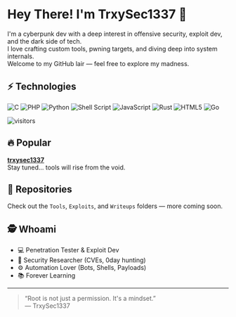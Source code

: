 # Hey There! I'm TrxySec1337 👋

I'm a cyberpunk dev with a deep interest in offensive security, exploit dev, and the dark side of tech.  
I love crafting custom tools, pwning targets, and diving deep into system internals.  
Welcome to my GitHub lair — feel free to explore my madness.

## ⚡ Technologies

![C](https://img.shields.io/badge/C-00599C?style=for-the-badge&logo=c&logoColor=white)
![PHP](https://img.shields.io/badge/PHP-777BB4?style=for-the-badge&logo=php&logoColor=white)
![Python](https://img.shields.io/badge/Python-3776AB?style=for-the-badge&logo=python&logoColor=white)
![Shell Script](https://img.shields.io/badge/Shell_Script-4EAA25?style=for-the-badge&logo=gnu-bash&logoColor=white)
![JavaScript](https://img.shields.io/badge/JavaScript-F7DF1E?style=for-the-badge&logo=javascript&logoColor=black)
![Rust](https://img.shields.io/badge/Rust-000000?style=for-the-badge&logo=rust&logoColor=white)
![HTML5](https://img.shields.io/badge/HTML5-E34F26?style=for-the-badge&logo=html5&logoColor=white)
![Go](https://img.shields.io/badge/Go-00ADD8?style=for-the-badge&logo=go&logoColor=white)

![visitors](https://visitor-badge.laobi.icu/badge?page_id=trxysec1337)

## 🔥 Popular

[**trxysec1337**](https://github.com/trxysec1337)  
Stay tuned... tools will rise from the void.

## 📂 Repositories

Check out the `Tools`, `Exploits`, and `Writeups` folders — more coming soon.

## 🕵️ Whoami

- 💻 Penetration Tester & Exploit Dev
- 🔬 Security Researcher (CVEs, 0day hunting)
- ⚙️ Automation Lover (Bots, Shells, Payloads)
- 📚 Forever Learning

---

> “Root is not just a permission. It's a mindset.”  
> — TrxySec1337
